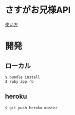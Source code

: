 # さすがお兄様API

[使い方](http://oniisama.herokuapp.com)

# 開発
## ローカル
```
$ bundle install
$ ruby app.rb
```

## heroku
```
$ git push heroku master
```
